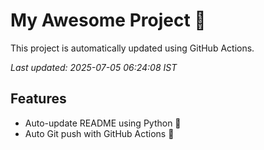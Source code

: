 # My Awesome Project 🚀

This project is automatically updated using GitHub Actions.

_Last updated: 2025-07-05 06:24:08 IST_

## Features
- Auto-update README using Python 🐍
- Auto Git push with GitHub Actions 🤖
